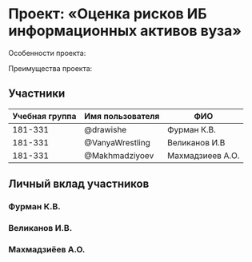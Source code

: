 # Проект: «Оценка рисков ИБ информационных активов вуза»





Особенности проекта:


Преимущества проекта:


## Участники

| Учебная группа | Имя пользователя | ФИО                      |
|----------------|------------------|--------------------------|
| 181-331        | @drawishe        | Фурман К.В.              |
| 181-331        | @VanyaWrestling  | Великанов И.В            |
| 181-331        | @Makhmadziyoev   | Махмадзиеев А.О.         |

## Личный вклад участников

### Фурман К.В.



### Великанов И.В.



### Махмадзиёев А.О.




